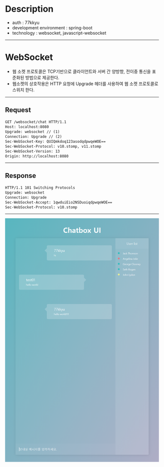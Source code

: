 # Description
 - auth : 77kkyu
 - development environment : spring-boot 
 - technology : websocket, javascript-websocket
---
# WebSocket

- 웹 소켓 프로토콜은 TCP기반으로 클라이언트와 서버 간 양방향, 전이중 통신을 표준화된 방법으로 제공한다.
- 웹소켓의 상호작용은 HTTP 요청에 Upgrade 헤더를 사용하여 웹 소켓 프로토콜로 스위치 한다.

---
## Request
    GET /websocket/chat HTTP/1.1
    Host: localhost:8080
    Upgrade: websocket // (1)
    Connection: Upgrade // (2)
    Sec-WebSocket-Key: QUIQmkdoq123asodqdpwqeWOE==
    Sec-WebSocket-Protocol: v10.stomp, v11.stomp
    Sec-WebSocket-Version: 13
    Origin: http://localhost:8080
---

## Response

    HTTP/1.1 101 Switching Protocols
    Upgrade: websocket
    Connection: Upgrade
    Sec-WebSocket-Accept: 1qwduiEio2NSDuoiqdpwqeWOE==
    Sec-WebSocket-Protocol: v10.stomp

---
![](https://github.com/77kkyu/socket-example-springboot/blob/main/Assets/img01.PNG?raw=true)
